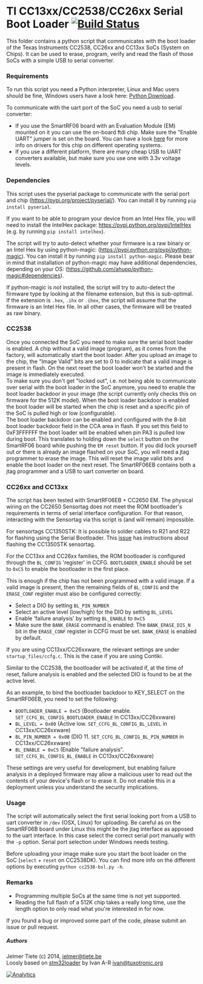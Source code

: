 TI CC13xx/CC2538/CC26xx Serial Boot Loader [![Build Status](https://travis-ci.org/JelmerT/cc2538-bsl.svg?branch=master)](https://travis-ci.org/JelmerT/cc2538-bsl)
==========================================

This folder contains a python script that communicates with the boot loader of the Texas Instruments CC2538, CC26xx and CC13xx SoCs (System on Chips).
It can be used to erase, program, verify and read the flash of those SoCs with a simple USB to serial converter.

### Requirements

To run this script you need a Python interpreter, Linux and Mac users should be fine, Windows users have a look here: [Python Download][python].

To communicate with the uart port of the SoC you need a usb to serial converter:
* If you use the SmartRF06 board with an Evaluation Module (EM) mounted on it you can use the on-board ftdi chip. Make sure the "Enable UART" jumper is set on the board. You can have a look [here][contiki cc2538dk] for more info on drivers for this chip on different operating systems.
* If you use a different platform, there are many cheap USB to UART converters available, but make sure you use one with 3.3v voltage levels.

### Dependencies

This script uses the pyserial package to communicate with the serial port and chip (https://pypi.org/project/pyserial/). You can install it by running `pip install pyserial`.

If you want to be able to program your device from an Intel Hex file, you will need to install the IntelHex package: https://pypi.python.org/pypi/IntelHex (e.g. by running `pip install intelhex`).

The script will try to auto-detect whether your firmware is a raw binary or an Intel Hex by using python-magic:
(https://pypi.python.org/pypi/python-magic). You can install it by running `pip install python-magic`. Please bear in mind that installation of python-magic may have additional dependencies, depending on your OS: (https://github.com/ahupp/python-magic#dependencies).

If python-magic is _not_ installed, the script will try to auto-detect the firmware type by looking at the filename extension, but this is sub-optimal. If the extension is `.hex`, `.ihx` or `.ihex`, the script will assume that the firmware is an Intel Hex file. In all other cases, the firmware will be treated as raw binary.

### CC2538

Once you connected the SoC you need to make sure the serial boot loader is enabled. A chip without a valid image (program), as it comes from the factory, will automatically start the boot loader. After you upload an image to the chip, the "Image Valid" bits are set to 0 to indicate that a valid image is present in flash. On the next reset the boot loader won't be started and the image is immediately executed.   
To make sure you don't get "locked out", i.e. not being able to communicate over serial with the boot loader in the SoC anymore, you need to enable the boot loader backdoor in your image (the script currently only checks this on firmware for the 512K model). When the boot loader backdoor is enabled the boot loader will be started when the chip is reset and a specific pin of the SoC is pulled high or low (configurable).   
The boot loader backdoor can be enabled and configured with the 8-bit boot loader backdoor field in the CCA area in flash. If you set this field to 0xF3FFFFFF the boot loader will be enabled when pin PA3 is pulled low during boot. This translates to holding down the `select` button on the SmartRF06 board while pushing the `EM reset` button.
If you did lock yourself out or there is already an image flashed on your SoC, you will need a jtag programmer to erase the image. This will reset the image valid bits and enable the boot loader on the next reset. The SmartRF06EB contains both a jtag programmer and a USB to uart converter on board.

### CC26xx and CC13xx

The script has been tested with SmartRF06EB + CC2650 EM. The physical wiring on the CC2650 Sensortag does not meet the ROM bootloader's requirements in terms of serial interface configuration. For that reason, interacting with the Sensortag via this script is (and will remain) impossible.

For sensortags CC1350STK:
It is possible to solder cables to R21 and R22 for flashing using the Serial Bootloader. This [issue] has instructions about flashing the CC1350STK sensortag.

For the CC13xx and CC26xx families, the ROM bootloader is configured through the `BL_CONFIG` 'register' in CCFG. `BOOTLOADER_ENABLE` should be set to `0xC5` to enable the bootloader in the first place.

This is enough if the chip has not been programmed with a valid image. If a valid image is present, then the remaining fields of `BL_CONFIG` and the `ERASE_CONF` register must also be configured correctly:

* Select a DIO by setting `BL_PIN_NUMBER`
* Select an active level (low/high) for the DIO by setting `BL_LEVEL`
* Enable 'failure analysis' by setting `BL_ENABLE` to `0xC5`
* Make sure the `BANK_ERASE` command is enabled: The `BANK_ERASE_DIS_N` bit in the `ERASE_CONF` register in CCFG must be set. `BANK_ERASE` is enabled by default.

If you are using CC13xx/CC26xxware, the relevant settings are under `startup_files/ccfg.c`. This is the case if you are using Contiki.

Similar to the CC2538, the bootloader will be activated if, at the time of reset, failure analysis is enabled and the selected DIO is found to be at the active level.

As an example, to bind the bootloader backdoor to KEY_SELECT on the SmartRF06EB, you need to set the following:

* `BOOTLOADER_ENABLE = 0xC5` (Bootloader enable. `SET_CCFG_BL_CONFIG_BOOTLOADER_ENABLE` in CC13xx/CC26xxware)
* `BL_LEVEL = 0x00` (Active low. `SET_CCFG_BL_CONFIG_BL_LEVEL` in CC13xx/CC26xxware)
* `BL_PIN_NUMBER = 0x0B` (DIO 11. `SET_CCFG_BL_CONFIG_BL_PIN_NUMBER` in CC13xx/CC26xxware)
* `BL_ENABLE = 0xC5` (Enable "failure analysis". `SET_CCFG_BL_CONFIG_BL_ENABLE` in CC13xx/CC26xxware)

These settings are very useful for development, but enabling failure analysis in a deployed firmware may allow a malicious user to read out the contents of your device's flash or to erase it. Do not enable this in a deployment unless you understand the security implications.

### Usage

The script will automatically select the first serial looking port from a USB to uart converter in `/dev` (OSX, Linux) for uploading. Be careful as on the SmartRF06B board under Linux this might be the jtag interface as apposed to the uart interface. In this case select the correct serial port manually with the `-p` option. Serial port selection under Windows needs testing.

Before uploading your image make sure you start the boot loader on the SoC (`select` + `reset` on CC2538DK).
You can find more info on the different options by executing `python cc2538-bsl.py -h`.

### Remarks

* Programming multiple SoCs at the same time is not yet supported.
* Reading the full flash of a 512K chip takes a really long time, use the length option to only read what you're interested in for now.

If you found a bug or improved some part of the code, please submit an issue or pull request.

##### Authors
Jelmer Tiete (c) 2014, <jelmer@tiete.be>   
Loosly based on [stm32loader] by Ivan A-R <ivan@tuxotronic.org>   

[![Analytics](https://ga-beacon.appspot.com/UA-3496907-10/JelmerT/cc2538-bsl?pixel)](https://github.com/igrigorik/ga-beacon)

[python]: http://www.python.org/download/ "Python Download"
[contiki cc2538dk]: https://github.com/contiki-os/contiki/tree/master/platform/cc2538dk "Contiki CC2538DK readme"
[stm32loader]: https://github.com/jsnyder/stm32loader "stm32loader"
[issue]: https://github.com/JelmerT/cc2538-bsl/issues/78 "issue"

